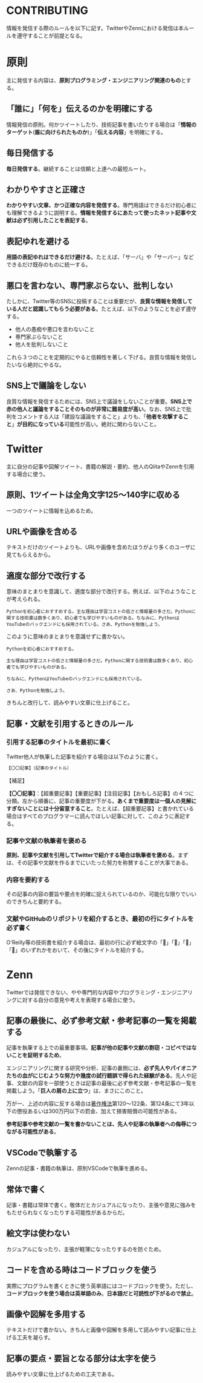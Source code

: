 # CONTRIBUTING

情報を発信する際のルールを以下に記す。TwitterやZennにおける発信は本ルールを遵守することが前提となる。

# 原則

主に発信する内容は、**原則プログラミング・エンジニアリング関連のもの**とする。

## 「誰に」「何を」伝えるのかを明確にする

情報発信の原則。何かツイートしたり、技術記事を書いたりする場合は「**情報のターゲット**(**誰に向けられたものか**)」「**伝える内容**」を明確にする。

## 毎日発信する

**毎日発信する**。継続することは信頼と上達への最短ルート。

## わかりやすさと正確さ

**わかりやすい文章、かつ正確な内容を発信する**。専門用語はできるだけ初心者にも理解できるように説明する。**情報を発信するにあたって使ったネット記事や文献は必ず引用したことを表記する**。

## 表記ゆれを避ける

**用語の表記ゆれはできるだけ避ける**。たとえば、「サーバ」や「サーバー」などできるだけ既存のものに統一する。

## 悪口を言わない、専門家ぶらない、批判しない

たしかに、Twitter等のSNSに投稿することは重要だが、**良質な情報を発信している人だと認識してもらう必要がある**。たとえば、以下のようなことを必ず遵守する。

* 他人の愚痴や悪口を言わないこと
* 専門家ぶらないこと
* 他人を批判しないこと

これら３つのことを定期的にやると信頼性を著しく下げる。良質な情報を発信したいなら絶対にやるな。

## SNS上で議論をしない

良質な情報を発信するためには、SNS上で議論をしないことが重要。**SNS上で赤の他人と議論をすることそのものが非常に難易度が高い**。なお、SNS上で批判をコメントする人は「建設な議論をすること」よりも、「**他者を攻撃すること**」**が目的になっている**可能性が高い。絶対に関わらないこと。

# Twitter

主に自分の記事や図解ツイート、書籍の解説・要約、他人のQiitaやZennを引用する場合に使う。

## 原則、1ツイートは全角文字125～140字に収める

一つのツイートに情報を込めるため。

## URLや画像を含める

テキストだけのツイートよりも、URLや画像を含めたほうがより多くのユーザに見てもらえるから。

## 適度な部分で改行する

意味のまとまりを意識して、適度な部分で改行する。例えば、以下のようなことが考えられる。

```
Pythonを初心者におすすめする。主な理由は学習コストの低さと情報量の多さだ。Pythonに関する技術書は数多くあり、初心者でも学びやすいものがある。ちなみに、PythonはYouTubeのバックエンドにも採用されている。さあ、Pythonを勉強しよう。
```

このように意味のまとまりを意識せずに書かない。

```
Pythonを初心者におすすめする。

主な理由は学習コストの低さと情報量の多さだ。Pythonに関する技術書は数多くあり、初心者でも学びやすいものがある。

ちなみに、PythonはYouTubeのバックエンドにも採用されている。

さあ、Pythonを勉強しよう。
```

きちんと改行して、読みやすい文章に仕上げること。

## 記事・文献を引用するときのルール

### 引用する記事のタイトルを最初に書く

Twitter他人が執筆した記事を紹介する場合は以下のように書く。

```md
【〇〇記事】（記事のタイトル）
```

【補足】

**【〇〇記事】**：【超重要記事】【重要記事】【注目記事】【おもしろ記事】の４つに分類。左から順番に、記事の重要度が下がる。**あくまで重要度は一個人の見解にすぎないことには十分留意すること**。たとえば、【超重要記事】と書かれている場合はすべてのプログラマーに読んでほしい記事に対して、このように表記する。

### 記事や文献の執筆者を褒める

**原則、記事や文献を引用してTwitterで紹介する場合は執筆者を褒める**。まずは、その記事や文献を作るまでにいたった努力を称賛することが大事である。

### 内容を要約する

その記事の内容の要旨や要点を的確に捉えられているのか、可能化な限りでいいのできちんと要約する。

### 文献やGitHubのリポジトリを紹介するとき、最初の行にタイトルを必ず書く

O'Reilly等の技術書を紹介する場合は、最初の行に必ず絵文字の「📕」「📙」「📘」「📗」のいずれかをおいて、その後にタイトルを紹介する。

# Zenn

Twitterでは発信できない、やや専門的な内容やプログラミング・エンジニアリングに対する自分の意見や考えを表現する場合に使う。

## 記事の最後に、必ず参考文献・参考記事の一覧を掲載する

記事を執筆する上での最重要事項。**記事が他の記事や文献の剽窃・コピペではないことを証明するため**。

エンジニアリングに関する研究や分析、記事の裏側には、**必ず先人やパイオニアたちの血がにじむような努力や幾度の試行錯誤で得られた経験がある**。先人や記事、文献の内容を一部使うときは記事の最後に必ず参考文献・参考記事の一覧を掲載しよう。「**巨人の肩の上に立つ**」は、まさにこのこと。

万が一、上述の内容に反する場合は[著作権法](https://elaws.e-gov.go.jp/document?lawid=345AC0000000048_20220617_504AC0000000068&keyword=%E8%91%97%E4%BD%9C%E6%A8%A9%E6%B3%95)第120～122条、第124条にて3年以下の懲役あるいは300万円以下の罰金、加えて損害賠償の可能性がある。

**参考記事や参考文献の一覧を書かないことは、先人や記事の執筆者への侮辱につながる可能性がある**。

## VSCodeで執筆する

Zennの記事・書籍の執筆は、原則VSCodeで執筆を進める。

## 常体で書く

記事・書籍は常体で書く。敬体だとカジュアルになったり、主張や意見に強みをもたせられなくなったりする可能性があるからだ。

## 絵文字は使わない

カジュアルになったり、主張が軽薄になったりするのを防ぐため。

## コードを含める時はコードブロックを使う

実際にプログラムを書くときに使う英単語にはコードブロックを使う。ただし、**コードブロックを使う場合は英単語のみ**。**日本語だと可読性が下がるので禁止**。

## 画像や図解を多用する

テキストだけで書かない。きちんと画像や図解を多用して読みやすい記事に仕上げる工夫を凝らす。

## 記事の要点・要旨となる部分は太字を使う

読みやすい文章に仕上げるための工夫である。